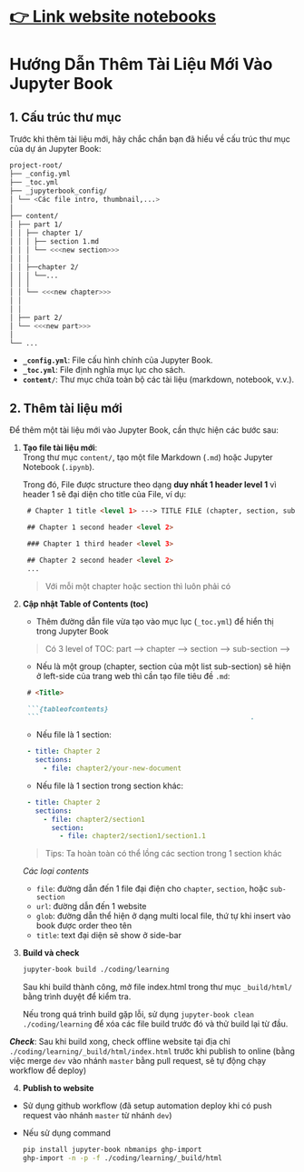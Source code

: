 # [👉 Link website notebooks](https://datkt1998.github.io/my_notebooks/)

# Hướng Dẫn Thêm Tài Liệu Mới Vào Jupyter Book

## 1. Cấu trúc thư mục
Trước khi thêm tài liệu mới, hãy chắc chắn bạn đã hiểu về cấu trúc thư mục của dự án Jupyter Book:
```bash
project-root/
├── _config.yml
├── _toc.yml
├── _jupyterbook_config/
│ └── <Các file intro, thumbnail,...>
│
├── content/
│ ├── part 1/
│ │ ├── chapter 1/
│ │ │ ├── section 1.md
│ │ │ └── <<<new section>>>
│ │ │
│ │ ├──chapter 2/
│ │ │ └──...
│ │ │
│ │ └── <<<new chapter>>>
│ │
│ │
│ ├── part 2/
│ └── <<<new part>>>
│
└── ...
```

- **`_config.yml`**: File cấu hình chính của Jupyter Book.
- **`_toc.yml`**: File định nghĩa mục lục cho sách.
- **`content/`**: Thư mục chứa toàn bộ các tài liệu (markdown, notebook, v.v.).

## 2. Thêm tài liệu mới
Để thêm một tài liệu mới vào Jupyter Book, cần thực hiện các bước sau:

1. **Tạo file tài liệu mới**:  
   Trong thư mục `content/`, tạo một file Markdown (`.md`) hoặc Jupyter Notebook (`.ipynb`). 

   Trong đó, File được structure theo dạng **duy nhất 1 header level 1** vì header 1 sẽ đại diện cho title của File, ví dụ:
   ```markdown
    # Chapter 1 title <level 1> ---> TITLE FILE (chapter, section, sub-section)

    ## Chapter 1 second header <level 2>

    ### Chapter 1 third header <level 3>

    ## Chapter 2 second header <level 2>
    ...
   ```

   > Với mỗi một chapter hoặc section thì luôn phải có 

2. **Cập nhật Table of Contents (toc)**
   - Thêm đường dẫn file vừa tạo vào mục lục (`_toc.yml`) để hiển thị trong Jupyter Book
   > Có 3 level of TOC: part --> chapter --> section  --> sub-section -->

   - Nếu là một group (chapter, section của một list sub-section) sẽ hiện ở left-side của trang web thì cần tạo file tiêu đề `.md`: 
   ```markdown
    # <Title>

    ```{tableofcontents}
    ```                                                    .
   ```

   - Nếu file là 1 section:
   ```yaml
    - title: Chapter 2
      sections:
        - file: chapter2/your-new-document
    ```

    - Nếu file là 1 section trong section khác:
   ```yaml
    - title: Chapter 2
      sections:
        - file: chapter2/section1
          section:
            - file: chapter2/section1/section1.1
    ```
    > Tips: Ta hoàn toàn có thể lồng các section trong 1 section khác


    *Các loại contents*
    - `file`: đường dẫn đến 1 file đại điện cho `chapter`, `section`, hoặc `sub-section`
    - `url`: đường dẫn đến 1 website
    - `glob`: đường dẫn thể hiện ở dạng multi local file, thứ tự khi insert vào book được order theo tên
    - `title`: text đại diện sẽ show ở side-bar
3. **Build và check**

    ```bash
    jupyter-book build ./coding/learning
    ```

    Sau khi build thành công, mở file index.html trong thư mục `_build/html/` bằng trình duyệt để kiểm tra.

    Nếu trong quá trình build gặp lỗi, sử dụng `jupyter-book clean ./coding/learning` để xóa các file build trước đó và thử build lại từ đầu. 

  ***Check***: Sau khi build xong, check offline website tại địa chỉ `./coding/learning/_build/html/index.html` trước khi publish to online (bằng việc merge `dev` vào nhánh `master` bằng pull request, sẽ tự động chạy workflow để deploy)

4. **Publish to website**
  - Sử dụng github workflow (đã setup automation deploy khi có push request vào nhánh `master` từ nhánh `dev`)

  - Nếu sử dụng command
    ```bash
    pip install jupyter-book nbmanips ghp-import
    ghp-import -n -p -f ./coding/learning/_build/html
    ```